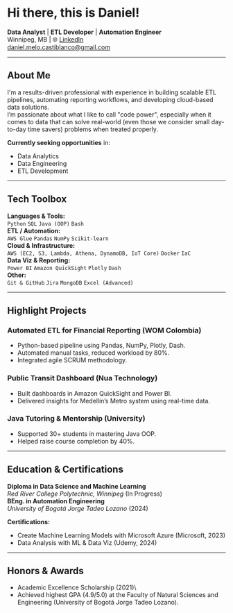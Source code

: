 # Hi there, this is Daniel!

**Data Analyst** | **ETL Developer** | **Automation Engineer**\
Winnipeg, MB | 🌐 [LinkedIn](https://www.linkedin.com/in/danielmelocastiblanco)\
[daniel.melo.castiblanco@gmail.com](mailto:daniel.melo.castiblanco@gmail.com)

---

## About Me

I'm a results-driven professional with experience in building scalable ETL pipelines, automating reporting workflows, and developing cloud-based data solutions.\
I’m passionate about what I like to call "code power", especially when it comes to data that can solve real-world (even those we consider small day-to-day time savers) problems when treated properly.

**Currently seeking opportunities** in:

- Data Analytics
- Data Engineering
- ETL Development

---

## Tech Toolbox

**Languages & Tools:**\
`Python` `SQL` `Java (OOP)` `Bash`\
**ETL / Automation:**\
`AWS Glue` `Pandas` `NumPy` `Scikit-learn`\
**Cloud & Infrastructure:**\
`AWS (EC2, S3, Lambda, Athena, DynamoDB, IoT Core)` `Docker` `IaC`\
**Data Viz & Reporting:**\
`Power BI` `Amazon QuickSight` `Plotly` `Dash`\
**Other:**\
`Git & GitHub` `Jira` `MongoDB` `Excel (Advanced)`

---

## Highlight Projects

### Automated ETL for Financial Reporting (WOM Colombia)

- Python-based pipeline using Pandas, NumPy, Plotly, Dash.
- Automated manual tasks, reduced workload by 80%.
- Integrated agile SCRUM methodology.

### Public Transit Dashboard (Nua Technology)

- Built dashboards in Amazon QuickSight and Power BI.
- Delivered insights for Medellín’s Metro system using real-time data.

### Java Tutoring & Mentorship (University)

- Supported 30+ students in mastering Java OOP.
- Helped raise course completion by 40%.

---

## Education & Certifications

**Diploma in Data Science and Machine Learning**\
*Red River College Polytechnic, Winnipeg* (In Progress)\
**BEng. in Automation Engineering**\
*University of Bogotá Jorge Tadeo Lozano* (2024)

**Certifications:**

- Create Machine Learning Models with Microsoft Azure (Microsoft, 2023)
- Data Analysis with ML & Data Viz (Udemy, 2024)

---

## Honors & Awards

- Academic Excellence Scholarship (2021)\
- Achieved highest GPA (4.9/5.0) at the Faculty of Natural Sciences and Engineering (University of Bogotá Jorge Tadeo Lozano).
